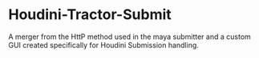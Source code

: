 # Houdini-Tractor-Submit

A merger from the HttP method used in the maya submitter and a custom GUI created specifically for Houdini Submission handling.
